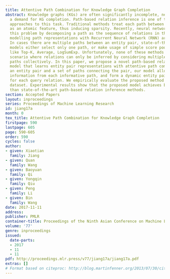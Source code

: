 ```yaml
---
title: Attentive Path Combination for Knowledge Graph Completion
abstract: Knowledge graphs (KGs) are often significantly incomplete, necessitating
  a demand for KG completion. Path-based relation inference is one of the most important
  approaches to this task. Traditional methods treat each path between entity pairs
  as an atomic feature, thus inducing sparsity. Recently, neural network models solve
  this problem by decomposing a path as the sequence of relations in the path, before
  modelling path representations with Recurrent Neural Network (RNN) architectures.
  In cases there are multiple paths between an entity pair, state-of-the-art neural
  models either select only one path, or make usage of simple score pooling methods
  like Top-K, Average, LogSumExp. Unfortunately, none of these methods can model the
  scenario where relations can only be inferred by considering multiple informative
  paths collectively. In this paper, we propose a novel path-based relation inference
  model that learns entity pair representations with attentive path combination. Given
  an entity pair and a set of paths connecting the pair, our model allows for integrating
  information from each informative path, and form a dynamic entity pair representation
  for each query relation. We empirically evaluate the proposed method on a real-world
  dataset. Experimental results show that the proposed model achieves better performance
  than state-of-the-art path-based relation inference methods.
section: Accepted Papers
layout: inproceedings
series: Proceedings of Machine Learning Research
id: jiang17a
month: 0
tex_title: Attentive Path Combination for Knowledge Graph Completion
firstpage: 590
lastpage: 605
page: 590-605
order: 590
cycles: false
author:
- given: Xiaotian
  family: Jiang
- given: Quan
  family: Wang
- given: Baoyuan
  family: Qi
- given: Yongqin
  family: Qiu
- given: Peng
  family: Li
- given: Bin
  family: Wang
date: 2017-11-11
address: 
publisher: PMLR
container-title: Proceedings of the Ninth Asian Conference on Machine Learning
volume: '77'
genre: inproceedings
issued:
  date-parts:
  - 2017
  - 11
  - 11
pdf: http://proceedings.mlr.press/v77/jiang17a/jiang17a.pdf
extras: []
# Format based on citeproc: http://blog.martinfenner.org/2013/07/30/citeproc-yaml-for-bibliographies/
---
```

